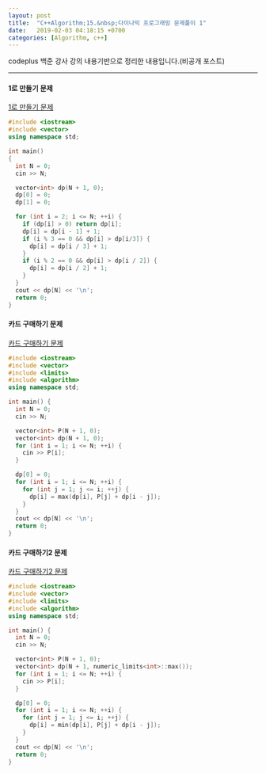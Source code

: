 ```yaml
---
layout: post
title:  "C++Algorithm;15.&nbsp;다이나믹 프로그래밍 문제풀이 1"
date:   2019-02-03 04:18:15 +0700
categories: [Algorithm, c++]
---
```


codeplus 백준 강사 강의 내용기반으로 정리한 내용입니다.(비공개 포스트)

---

#### 1로 만들기 문제

[1로 만들기 문제](https://www.acmicpc.net/problem/1463)

``` cpp
#include <iostream>
#include <vector>
using namespace std;

int main()
{
  int N = 0;
  cin >> N;

  vector<int> dp(N + 1, 0);
  dp[0] = 0;
  dp[1] = 0;

  for (int i = 2; i <= N; ++i) {
    if (dp[i] > 0) return dp[i];
    dp[i] = dp[i - 1] + 1;
    if (i % 3 == 0 && dp[i] > dp[i/3]) {
      dp[i] = dp[i / 3] + 1;
    }
    if (i % 2 == 0 && dp[i] > dp[i / 2]) {
      dp[i] = dp[i / 2] + 1;
    }
  }
  cout << dp[N] << '\n';
  return 0;
}
```

#### 카드 구매하기 문제

[카드 구매하기 문제](https://www.acmicpc.net/problem/11052)

``` cpp
#include <iostream>
#include <vector>
#include <limits>
#include <algorithm>
using namespace std;

int main() {
  int N = 0;
  cin >> N;

  vector<int> P(N + 1, 0);
  vector<int> dp(N + 1, 0);
  for (int i = 1; i <= N; ++i) {
    cin >> P[i];
  }

  dp[0] = 0;
  for (int i = 1; i <= N; ++i) {
    for (int j = 1; j <= i; ++j) {
      dp[i] = max(dp[i], P[j] + dp[i - j]);
    }
  }
  cout << dp[N] << '\n';
  return 0;
}
```

#### 카드 구매하기2 문제

[카드 구매하기2 문제](https://www.acmicpc.net/problem/16194)

``` cpp
#include <iostream>
#include <vector>
#include <limits>
#include <algorithm>
using namespace std;

int main() {
  int N = 0;
  cin >> N;

  vector<int> P(N + 1, 0);
  vector<int> dp(N + 1, numeric_limits<int>::max());
  for (int i = 1; i <= N; ++i) {
    cin >> P[i];
  }

  dp[0] = 0;
  for (int i = 1; i <= N; ++i) {
    for (int j = 1; j <= i; ++j) {
      dp[i] = min(dp[i], P[j] + dp[i - j]);
    }
  }
  cout << dp[N] << '\n';
  return 0;
}
```